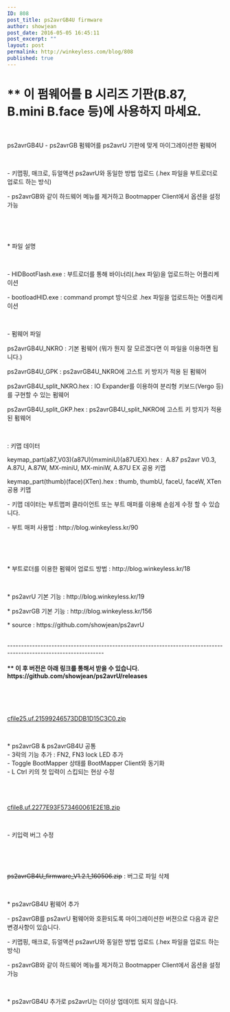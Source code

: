 ```yaml
---
ID: 808
post_title: ps2avrGB4U firmware
author: showjean
post_date: 2016-05-05 16:45:11
post_excerpt: ""
layout: post
permalink: http://winkeyless.com/blog/808
published: true
---
```

<h1>** 이 펌웨어를 B 시리즈 기판(B.87, B.mini B.face 등)에 사용하지 마세요.</h1><p><br /></p><p>ps2avrGB4U - ps2avrGB 펌웨어를 ps2avrU 기판에 맞게 마이그레이션한 펌웨어</p><p><br /></p><p>- 키맵핑, 매크로, 듀얼액션 ps2avrU와 동일한 방법 업로드 (.hex 파일을 부트로더로 업로드 하는 방식)</p><p>- ps2avrGB와 같이 하드웨어 메뉴를 제거하고 Bootmapper Client에서 옵션을 설정 가능</p><div><br /></div><p><br /></p><p>* 파일 설명</p><p><br /></p><p>- HIDBootFlash.exe : 부트로더를 통해 바이너리(.hex 파일)을 업로드하는 어플리케이션</p><p>- bootloadHID.exe : command prompt 방식으로 .hex 파일을 업로드하는 어플리케이션</p><p><br /></p><p>- 펌웨어 파일</p><p>ps2avrGB4U_NKRO : 기본 펌웨어 (뭐가 뭔지 잘 모르겠다면 이 파일을 이용하면 됩니다.)</p><p>ps2avrGB4U_GPK : ps2avrGB4U_NKRO에&nbsp;고스트 키 방지가 적용 된 펌웨어</p><p>ps2avrGB4U_split_NKRO.hex : IO Expander를 이용하여 분리형 키보드(Vergo 등) 를 구현할 수 있는 펌웨어</p><p>ps2avrGB4U_split_GKP.hex : ps2avrGB4U_split_NKRO에 고스트 키 방지가 적용 된 펌웨어</p><p><br /></p><p>: 키맵 데이터</p><p>keymap_part(a87_V03)(a87U)(mxminiU)(a87UEX).hex : &nbsp;A.87 ps2avr V0.3, A.87U, A.87W, MX-miniU, MX-miniW, A.87U EX 공용 키맵</p><p>keymap_part(thumb)(face)(XTen).hex : thumb, thumbU, faceU, faceW, XTen 공용 키맵</p><p>- 키맵 데이터는 부트맵퍼 클라이언트 또는 부트 매퍼를 이용해 손쉽게 수정 할 수 있습니다.</p><p>- 부트 매퍼 사용법 : http://blog.winkeyless.kr/90</p><p><br /></p><p><br /></p><p>* 부트로더를 이용한 펌웨어 업로드 방법 : http://blog.winkeyless.kr/18</p><p><br /></p><p>* ps2avrU 기본 기능 : http://blog.winkeyless.kr/19</p><p>* ps2avrGB 기본 기능 :&nbsp;http://blog.winkeyless.kr/156</p><p>* source : https://github.com/showjean/ps2avrU</p><div><br /></div><div>-----------------------------------------------------------------------------------------------------------------</div><div><br /></div><div><div><b>** 이 후 버전은 아래 링크를 통해서 받을 수 있습니다.</b></div><div><b>https://github.com/showjean/ps2avrU/releases</b></div></div><div><br /></div><div><br /></div><div><br /></div><div><br /></div><div><p style="text-align: left;"><a href="http://winkeyless.com/blog/wp-content/uploads/1/cfile25.uf.21599246573DDB1D15C3C0.zip" class="aligncenter" filename="ps2avrGB4U_firmware_V1.2.3_160520.zip" filemime="application/zip" />cfile25.uf.21599246573DDB1D15C3C0.zip</a></p><p><br /></p><div>* ps2avrGB &amp; ps2avrGB4U 공통</div><div>- 3락의 기능 추가 : FN2, FN3 lock LED 추가</div><div>- Toggle BootMapper 상태를 BootMapper Client와 동기화</div><div>- L Ctrl 키의 첫 입력이 스킵되는 현상 수정</div></div><div><br /></div><div><br /></div><div><br /></div><div><p style="text-align: left;"><a href="http://winkeyless.com/blog/wp-content/uploads/1/cfile8.uf.2277E93F573460061E2E1B.zip" class="aligncenter" filename="ps2avrGB4U_firmware_V1.2.2_160512.zip" filemime="application/zip" />cfile8.uf.2277E93F573460061E2E1B.zip</a></p><p><br /></p><p>- 키입력 버그 수정<br /></p></div><div><br /></div><p><br /></p><p><strike>ps2avrGB4U_firmware_V1.2.1_160506.zip</strike> : 버그로 파일 삭제&nbsp;</p><p><br /></p><p>* ps2avrGB4U 펌웨어 추가</p><p>- ps2avrGB를 ps2avrU 펌웨어와 호환되도록 마이그레이션한 버젼으로 다음과 같은 변경사항이 있습니다.</p><p>- 키맵핑, 매크로, 듀얼액션 ps2avrU와 동일한 방법 업로드 (.hex 파일을 업로드 하는 방식)</p><p>- ps2avrGB와 같이 하드웨어 메뉴를 제거하고 Bootmapper Client에서 옵션을 설정 가능</p><p><br /></p><p>* ps2avrGB4U 추가로 ps2avrU는 더이상 업데이트 되지 않습니다.</p><p><br /></p><p><br /></p><p><br /></p>